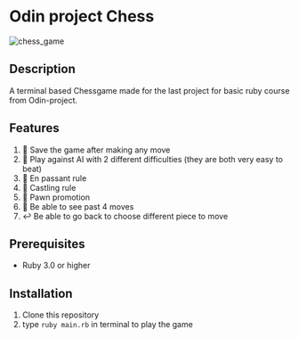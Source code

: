 # Odin project Chess
![chess_game](https://i.imgur.com/gtbEoCk.gif)
## Description
A terminal based Chessgame made for the last project for basic ruby course from Odin-project.

## Features

1. 💾 Save the game after making any move
2. 🤖 Play against AI with 2 different difficulties (they are both very easy to beat)
3. 👻 En passant rule
4. 🏰 Castling rule
5. 👑 Pawn promotion
6. 📜 Be able to see past 4 moves
7. ↩️ Be able to go back to choose different piece to move

## Prerequisites
- Ruby 3.0 or higher

## Installation
1. Clone this repository
2. type `ruby main.rb` in terminal to play the game
